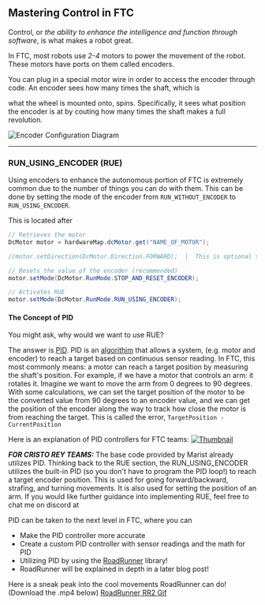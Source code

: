 ## Mastering Control in FTC

Control, or *the ability to enhance the intelligence and function through software*, is what makes a robot great.

In FTC, most robots use *2-4* motors to power the movement of the robot. These motors have ports on them called encoders.

You can plug in a special motor wire in order to access the encoder through code. An encoder sees how many times the shaft, which is

what the wheel is mounted onto, spins. Specifically, it sees what position the encoder is at by couting how many times the shaft makes a full revolution.

![Encoder Configuration Diagram](https://www.pitsco.com/sharedimages/product/ExtraLarge/XL_first_control_hub_cable_conversion_pack_wiring_diagram.jpg)

---

### RUN_USING_ENCODER (RUE)

Using encoders to enhance the autonomous portion of FTC is extremely common due to the number of things you can do with them. This can be done by setting
the mode of the encoder from `RUN_WITHOUT_ENCODER` to `RUN_USING_ENCODER`.

This is located after 
```java
// Retrieves the motor
DcMotor motor = hardwareMap.dcMotor.get("NAME_OF_MOTOR");

//motor.setDirection(DcMotor.Direction.FORWARD);  |  This is optional to change the direction that the motor spins when motor.setPower(1 or -1)

// Resets the value of the encoder (recommended)
motor.setMode(DcMotor.RunMode.STOP_AND_RESET_ENCODER);

// Activates RUE
motor.setMode(DcMotor.RunMode.RUN_USING_ENCODER);
```

#### The Concept of PID
You might ask, why would we want to use RUE?

The answer is [PID](https://en.wikipedia.org/wiki/PID_controller). PID is an [algorithim](https://en.wikipedia.org/wiki/Algorithm) that allows
a system, (e.g. motor and encoder) to reach a target based on continuous sensor reading. In FTC, this most commonly means: a motor can reach a target
position by measuring the shaft's position. For example, if we have a motor that controls an arm: it rotates it. Imagine we want to move the arm from 0 degrees
to 90 degrees. With some calculations, we can set the target position of the motor to be the converted value from 90 degrees to an encoder value, and we 
can get the position of the encoder along the way to track how close the motor is from reaching the target. This is called the error, 
`TargetPosition - CurrentPosition`

Here is an explanation of PID controllers for FTC teams:
[![Thumbnail](https://i.ytimg.com/vi/L5MA5BJeYkg/hq720.jpg?sqp=-oaymwEcCNAFEJQDSFXyq4qpAw4IARUAAIhCGAFwAcABBg==&rs=AOn4CLAaXjaPg-JDaRT79eBjQDX8NbdXcA)](https://www.youtube.com/watch?v=L5MA5BJeYkg)

***FOR CRISTO REY TEAMS:***
The base code provided by Marist already utilizes PID. Thinking back to the RUE section, the RUN_USING_ENCODER utilizes the built-in PID (so you don't have to
program the PID loop!) to reach a target encoder position. This is used for going forward/backward, strafing, and turning movements. It is also used for
setting the position of an arm. If you would like further guidance into implementing RUE, feel free to chat me on discord at 

PID can be taken to the next level in FTC, where you can
- Make the PID controller more accurate
- Create a custom PID controller with sensor readings and the math for PID
- Utilizing PID by using the [RoadRunner](https://learnroadrunner.com/) library! 
-   RoadRunner will be explained in depth in a later blog post!

Here is a sneak peak into the cool movements RoadRunner can do! (Download the .mp4 below)
[RoadRunner RR2 Gif](https://learnroadrunner.com/assets/trajectorybuilder-functions/spline-to.mp4)
